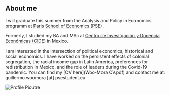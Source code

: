 ## About me

I will graduate this summer from the Analysis and Policy in Economics programm at [Paris School of Economics (PSE)](https://www.parisschoolofeconomics.eu/en/).

Formerly, I studied my BA and MSc at [Centro de Invesitgación y Docencia Económicas (CIDE)](https://www.cide.edu/de/) in Mexico.

I am interested in the intersection of political economics, historical and social economics. 
I have worked on the persistent effects of colonial segregation, the racial income gap in Latin America, preferences for redistribution in Mexico, and the role of leaders during the Covid-19 pandemic.
You can find my [CV here](Woo-Mora CV.pdf) and contact me at: guillermo.woomora [at] psestudent.eu. 

![Profile Picutre](https://raw.githubusercontent.com/woomora/woomora.github.io/main/profile%20picture.jpg)
